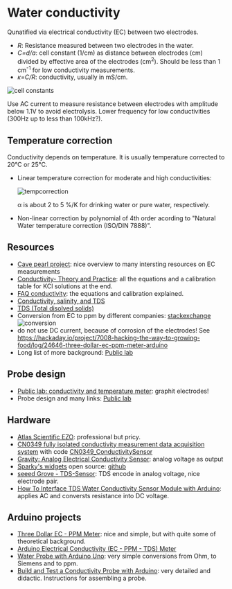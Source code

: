 # Water conductivity

Qunatified via electrical conductivity (EC) between two electrodes. 

- *R*: Resistance measured between two electrodes in the water.
- *C=d/a*: cell constant (1/cm) as distance between electrodes (cm) divided by effective area of the electrodes (cm<sup>2</sup>). Should be less than 1 cm<sup>-1</sup> for low conductivity measurements.
- *&kappa;=C/R*: conductivity, usually in mS/cm.

![cell constants](https://andyjconnelly.files.wordpress.com/2017/07/electrical-conductivity-of-common-solutions3.png?w=1140&h=921)

Use AC current to measure resistance between electrodes with amplitude below 1.1V to avoid electrolysis. Lower frequency for low conductivities (300Hz up to less than 100kHz?).


## Temperature correction

Conductivity depends on temperature. It is usually temperature corrected to 20&#8451; or 25&#8451;.

- Linear temperature correction for moderate and high conductivities:

  ![tempcorrection](https://latex.codecogs.com/svg.image?\large&space;\kappa_{ref}&space;=&space;\frac{\kappa}{1&plus;\alpha(T-T_{ref})})
  
  &alpha; is about 2 to 5 %/K for drinking water or pure water, respectively.

- Non-linear correction by polynomial of 4th order acording to "Natural Water temperature correction  (ISO/DIN  7888)".


## Resources

- [Cave pearl project](https://thecavepearlproject.org/2017/08/12/measuring-electrical-conductivity-with-an-arduino-part1-overview/): nice overview to many intersting resources on EC measurements
- [Conductivity-  Theory and Practice](https://pdf4pro.com/fullscreen/conductivity-theory-and-practice-analytical-chemistry-uoc-gr-5b91b7.html): all the equations and a calibration table for KCl solutions at the end.
- [FAQ conductivity](https://www.snowpure.com/docs/FAQ_Conductivity_Thornton.pdf): the equations and calibration explained.
- [Conductivity, salinity, and TDS](https://www.fondriest.com/environmental-measurements/parameters/water-quality/conductivity-salinity-tds/)
- [TDS (Total disolved solids)](https://en.wikipedia.org/wiki/Total_dissolved_solids)
- Conversion from EC to ppm by different companies: [stackexchange](https://arduino.stackexchange.com/questions/49895/how-to-measure-electrical-conductivity-using-arduino)
  ![conversion](https://i.stack.imgur.com/VpcM3.png)
- do not use DC current, because of corrosion of the electrodes! See https://hackaday.io/project/7008-hacking-the-way-to-growing-food/log/24646-three-dollar-ec-ppm-meter-arduino
- Long list of more background: [Public lab](https://publiclab.org/wiki/conductivity_sensing?raw=true)


## Probe design

- [Public lab: conductivity and temperature meter](https://publiclab.org/notes/bhickman/05-09-2016/conductivity-and-temperature-meter): graphit electrodes!
- Probe design and many links: [Public lab](https://publiclab.org/wiki/conductivity_sensing?raw=true)


## Hardware

- [Atlas Scientific EZO](https://atlas-scientific.com/embedded-solutions/ezo-conductivity-circuit/): professional but pricy.
- [CN0349 fully isolated conductivity measurement data acquisition system](https://www.analog.com/en/design-center/reference-designs/circuits-from-the-lab/cn0349.htm) with code [CN0349_ConductivitySensor](https://github.com/joshagirgis/CN0349-Arduino-Based-Library)
- [Gravity: Analog Electrical Conductivity Sensor](https://www.dfrobot.com/product-1123.html): analog voltage as output
- [Sparky's widgets](https://www.sparkyswidgets.com/product/miniec-ec-interface/) open source: [github](https://github.com/SparkysWidgets/MinieCHW)
- [seeed Grove - TDS-Sensor](https://www.berrybase.de/sensoren-module/feuchtigkeit/seeed-grove-tds-sensor-f-252-r-wasserqualit-228-t-40-gesamt-gel-246-ste-feststoffe-41?sPartner=g_shopping&gclid=Cj0KCQjw0umSBhDrARIsAH7FCofDsb8Z6-ynEMNAZwE0Gre-t0X1yo29wt90GJA0Gb-0whBz4ktg6K8aArFzEALw_wcB#): TDS encode in analog voltage, nice electrode pair.
- [How To Interface TDS Water Conductivity Sensor Module with Arduino](https://tutorials.probots.co.in/using-analog-tds-water-conductivity-sensor-water-proof-module-for-arduino/): applies AC and conversts resistance into DC voltage.


## Arduino projects

- [Three Dollar EC - PPM Meter](https://hackaday.io/project/7008-hacking-the-way-to-growing-food/log/24646-three-dollar-ec-ppm-meter-arduino): nice and simple, but with quite some of theoretical background.
- [Arduino Electrical Conductivity (EC - PPM - TDS) Meter](https://create.arduino.cc/projecthub/mircemk/arduino-electrical-conductivity-ec-ppm-tds-meter-c48201)
- [Water Probe with Arduino Uno](https://create.arduino.cc/projecthub/EDUcentrum/water-probe-with-arduino-uno-423483): very simple conversions from Ohm, to Siemens and to ppm.
- [Build and Test a Conductivity Probe with Arduino](https://www.teachengineering.org/activities/view/nyu_probe_activity1): very detailed and didactic. Instructions for assembling a probe.
